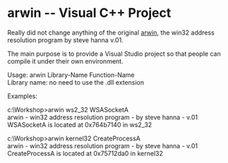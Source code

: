 # arwin -- Visual C++ Project

Really did not change anything of the original <a href="http://www.vividmachines.com/shellcode/arwin.c">arwin</a>, the win32 address resolution program by steve hanna v.01. 

The main purpose is to provide a Visual Studio project so that people can compile it under their own environment.

Usage: arwin Library-Name Function-Name <br>
  Library name: no need to use the .dll extension

Examples: <br>

c:\Workshop>arwin ws2_32 WSASocketA <br>
arwin - win32 address resolution program - by steve hanna - v.01 <br>
WSASocketA is located at 0x764b7140 in ws2_32 <br>

c:\Workshop>arwin kernel32 CreateProcessA <br>
arwin - win32 address resolution program - by steve hanna - v.01 <br>
CreateProcessA is located at 0x75712da0 in kernel32
